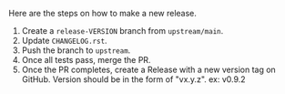 Here are the steps on how to make a new release.

1. Create a `release-VERSION` branch from `upstream/main`.
2. Update `CHANGELOG.rst`.
3. Push the branch to `upstream`.
4. Once all tests pass, merge the PR.
5. Once the PR completes, create a Release with a new version tag on GitHub.
   Version should be in the form of "vx.y.z". ex: v0.9.2
